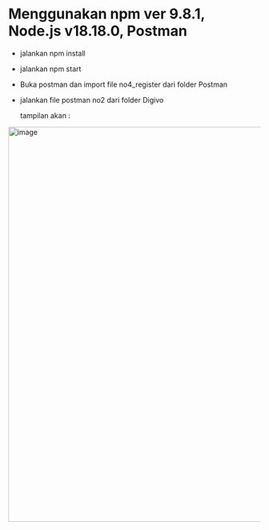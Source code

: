 # Menggunakan npm ver 9.8.1, Node.js v18.18.0, Postman

- jalankan npm install

- jalankan npm start

- Buka postman dan import file no4_register dari folder Postman

- jalankan file postman no2 dari folder Digivo

  tampilan akan :

<img width="1104" height="787" alt="image" src="https://github.com/user-attachments/assets/4c5ccd5b-842e-48f9-a289-3cd6dd77a50d" />